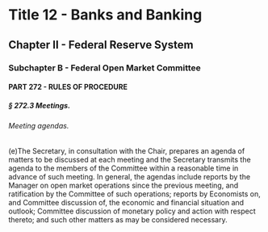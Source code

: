 
# Title 12 - Banks and Banking
## Chapter II - Federal Reserve System
### Subchapter B - Federal Open Market Committee
#### PART 272 - RULES OF PROCEDURE
##### § 272.3 Meetings.
###### Meeting agendas.

(e)The Secretary, in consultation with the Chair, prepares an agenda of matters to be discussed at each meeting and the Secretary transmits the agenda to the members of the Committee within a reasonable time in advance of such meeting. In general, the agendas include reports by the Manager on open market operations since the previous meeting, and ratification by the Committee of such operations; reports by Economists on, and Committee discussion of, the economic and financial situation and outlook; Committee discussion of monetary policy and action with respect thereto; and such other matters as may be considered necessary.
